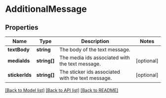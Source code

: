 # AdditionalMessage

## Properties
Name | Type | Description | Notes
------------ | ------------- | ------------- | -------------
**textBody** | **string** | The body of the text message. | 
**mediaIds** | **string[]** | The media ids associated with the text message. | [optional] 
**stickerIds** | **string[]** | The sticker ids associated with the text message. | [optional] 

[[Back to Model list]](../README.md#documentation-for-models) [[Back to API list]](../README.md#documentation-for-api-endpoints) [[Back to README]](../README.md)



